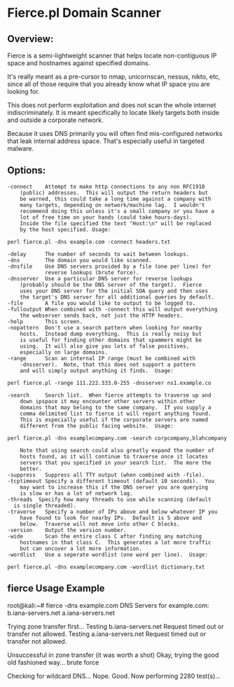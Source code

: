 Fierce.pl Domain Scanner
=====================

## Overview:

Fierce is a semi-lightweight scanner that helps locate non-contiguous
IP space and hostnames against specified domains.

It's really meant as a pre-cursor to nmap, unicornscan, nessus, nikto, etc, since all
of those require that you already know what IP space you are looking
for.

This does not perform exploitation and does not scan the whole
internet indiscriminately.  It is meant specifically to locate likely
targets both inside and outside a corporate network.

Because it uses
DNS primarily you will often find mis-configured networks that leak
internal address space. That's especially useful in targeted malware.

## Options:
    -connect    Attempt to make http connections to any non RFC1918
        (public) addresses.  This will output the return headers but
        be warned, this could take a long time against a company with
        many targets, depending on network/machine lag.  I wouldn't
        recommend doing this unless it's a small company or you have a
        lot of free time on your hands (could take hours-days).
        Inside the file specified the text "Host:\n" will be replaced
        by the host specified. Usage:

    perl fierce.pl -dns example.com -connect headers.txt

    -delay      The number of seconds to wait between lookups.
    -dns        The domain you would like scanned.
    -dnsfile    Use DNS servers provided by a file (one per line) for
                reverse lookups (brute force).
    -dnsserver  Use a particular DNS server for reverse lookups
        (probably should be the DNS server of the target).  Fierce
        uses your DNS server for the initial SOA query and then uses
        the target's DNS server for all additional queries by default.
    -file       A file you would like to output to be logged to.
    -fulloutput When combined with -connect this will output everything
        the webserver sends back, not just the HTTP headers.
    -help       This screen.
    -nopattern  Don't use a search pattern when looking for nearby
        hosts.  Instead dump everything.  This is really noisy but
        is useful for finding other domains that spammers might be
        using.  It will also give you lots of false positives,
        especially on large domains.
    -range      Scan an internal IP range (must be combined with
        -dnsserver).  Note, that this does not support a pattern
        and will simply output anything it finds.  Usage:

    perl fierce.pl -range 111.222.333.0-255 -dnsserver ns1.example.co

    -search     Search list.  When fierce attempts to traverse up and
        down ipspace it may encounter other servers within other
        domains that may belong to the same company.  If you supply a
        comma delimited list to fierce it will report anything found.
        This is especially useful if the corporate servers are named
        different from the public facing website.  Usage:

    perl fierce.pl -dns examplecompany.com -search corpcompany,blahcompany

        Note that using search could also greatly expand the number of
        hosts found, as it will continue to traverse once it locates
        servers that you specified in your search list.  The more the
        better.
    -suppress   Suppress all TTY output (when combined with -file).
    -tcptimeout Specify a different timeout (default 10 seconds).  You
        may want to increase this if the DNS server you are querying
        is slow or has a lot of network lag.
    -threads  Specify how many threads to use while scanning (default
      is single threaded).
    -traverse   Specify a number of IPs above and below whatever IP you
        have found to look for nearby IPs.  Default is 5 above and
        below.  Traverse will not move into other C blocks.
    -version    Output the version number.
    -wide       Scan the entire class C after finding any matching
        hostnames in that class C.  This generates a lot more traffic
        but can uncover a lot more information.
    -wordlist   Use a seperate wordlist (one word per line).  Usage:

    perl fierce.pl -dns examplecompany.com -wordlist dictionary.txt

## fierce Usage Example

root@kali:~# fierce -dns example.com
DNS Servers for example.com:
    b.iana-servers.net
    a.iana-servers.net

Trying zone transfer first...
    Testing b.iana-servers.net
        Request timed out or transfer not allowed.
    Testing a.iana-servers.net
        Request timed out or transfer not allowed.

Unsuccessful in zone transfer (it was worth a shot)
Okay, trying the good old fashioned way... brute force

Checking for wildcard DNS...
Nope. Good.
Now performing 2280 test(s)...
